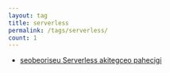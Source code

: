 ```yaml
---
layout: tag
title: serverless
permalink: /tags/serverless/
count: 1
---
```


- [seobeoriseu Serverless akitegceo pahecigi](https://futurecreator.github.io/2019/03/14/serverless-architecture/)
